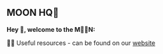 ## MOON HQ👋

**Hey 👋, welcome to the M🌙🌙N:**

👩‍💻 Useful resources - can be found on our [website](https://moonhq.org)        
